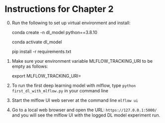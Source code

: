# Instructions for Chapter 2
   0. Run the following to set up virtual environment and install:
      
      conda create -n dl_model python==3.8.10
      
      conda activate dl_model
      
      pip install -r requirements.txt
   
   1. Make sure your environment variable MLFLOW_TRACKING_URI to be empty as follows:
      
      export MLFLOW_TRACKING_URI=

   2. To run the first deep learning model with mlflow, type `python first_dl_with_mlflow.py` in your command line
   3. Start the mlflow UI web server at the command line `mlflow ui`
   4. Go to a local web browser and open the URL: `https://127.0.0.1:5000/` and you will see the mlflow UI with the logged DL model experiment run.
